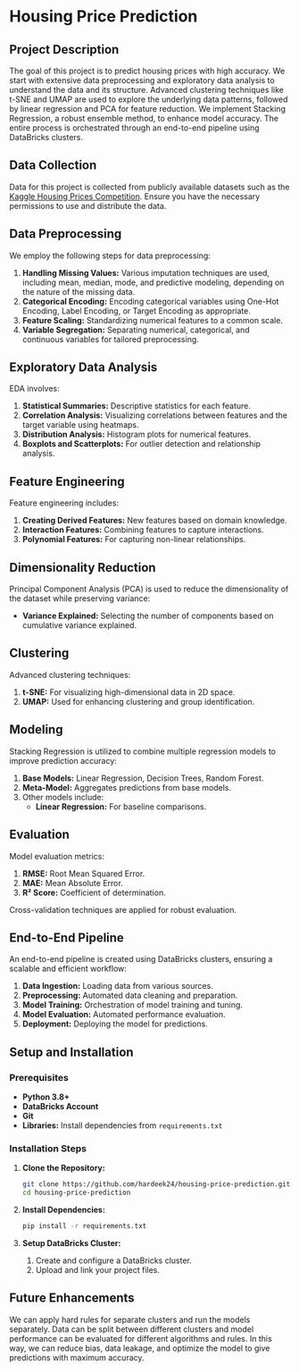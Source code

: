 # Housing Price Prediction

## Project Description

The goal of this project is to predict housing prices with high accuracy. We start with extensive data preprocessing and exploratory data analysis to understand the data and its structure. Advanced clustering techniques like t-SNE and UMAP are used to explore the underlying data patterns, followed by linear regression and PCA for feature reduction. We implement Stacking Regression, a robust ensemble method, to enhance model accuracy. The entire process is orchestrated through an end-to-end pipeline using DataBricks clusters.

## Data Collection

Data for this project is collected from publicly available datasets such as the [Kaggle Housing Prices Competition](https://www.kaggle.com/c/house-prices-advanced-regression-techniques). Ensure you have the necessary permissions to use and distribute the data.

## Data Preprocessing

We employ the following steps for data preprocessing:

1. **Handling Missing Values:** Various imputation techniques are used, including mean, median, mode, and predictive modeling, depending on the nature of the missing data.
2. **Categorical Encoding:** Encoding categorical variables using One-Hot Encoding, Label Encoding, or Target Encoding as appropriate.
3. **Feature Scaling:** Standardizing numerical features to a common scale.
4. **Variable Segregation:** Separating numerical, categorical, and continuous variables for tailored preprocessing.

## Exploratory Data Analysis

EDA involves:

1. **Statistical Summaries:** Descriptive statistics for each feature.
2. **Correlation Analysis:** Visualizing correlations between features and the target variable using heatmaps.
3. **Distribution Analysis:** Histogram plots for numerical features.
4. **Boxplots and Scatterplots:** For outlier detection and relationship analysis.

## Feature Engineering

Feature engineering includes:

1. **Creating Derived Features:** New features based on domain knowledge.
2. **Interaction Features:** Combining features to capture interactions.
3. **Polynomial Features:** For capturing non-linear relationships.

## Dimensionality Reduction

Principal Component Analysis (PCA) is used to reduce the dimensionality of the dataset while preserving variance:

- **Variance Explained:** Selecting the number of components based on cumulative variance explained.

## Clustering

Advanced clustering techniques:

1. **t-SNE:** For visualizing high-dimensional data in 2D space.
2. **UMAP:** Used for enhancing clustering and group identification.

## Modeling

Stacking Regression is utilized to combine multiple regression models to improve prediction accuracy:

1. **Base Models:** Linear Regression, Decision Trees, Random Forest.
2. **Meta-Model:** Aggregates predictions from base models.
3. Other models include:
   - **Linear Regression:** For baseline comparisons.

## Evaluation

Model evaluation metrics:

1. **RMSE:** Root Mean Squared Error.
2. **MAE:** Mean Absolute Error.
3. **R² Score:** Coefficient of determination.

Cross-validation techniques are applied for robust evaluation.

## End-to-End Pipeline

An end-to-end pipeline is created using DataBricks clusters, ensuring a scalable and efficient workflow:

1. **Data Ingestion:** Loading data from various sources.
2. **Preprocessing:** Automated data cleaning and preparation.
3. **Model Training:** Orchestration of model training and tuning.
4. **Model Evaluation:** Automated performance evaluation.
5. **Deployment:** Deploying the model for predictions.

## Setup and Installation

### Prerequisites

- **Python 3.8+**
- **DataBricks Account**
- **Git**
- **Libraries:** Install dependencies from `requirements.txt`

### Installation Steps

1. **Clone the Repository:**

    ```bash
    git clone https://github.com/hardeek24/housing-price-prediction.git
    cd housing-price-prediction
    ```

2. **Install Dependencies:**

    ```bash
    pip install -r requirements.txt
    ```

3. **Setup DataBricks Cluster:**
    1. Create and configure a DataBricks cluster.
    2. Upload and link your project files.

## Future Enhancements

We can apply hard rules for separate clusters and run the models separately. Data can be split between different clusters and model performance can be evaluated for different algorithms and rules. In this way, we can reduce bias, data leakage, and optimize the model to give predictions with maximum accuracy.
